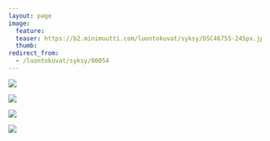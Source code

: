 ```yaml
---
layout: page
image:
  feature:
  teaser: https://b2.minimuutti.com/luontokuvat/syksy/DSC46755-245px.jpg
  thumb:
redirect_from:
  - /luontokuvat/syksy/00054
---
```


![](https://b2.minimuutti.com/luontokuvat/syksy/DSC46704-800px.jpg)

![](https://b2.minimuutti.com/luontokuvat/syksy/DSC46755-800px.jpg)

![](https://b2.minimuutti.com/luontokuvat/syksy/DSC46752-800px.jpg)

![](https://b2.minimuutti.com/luontokuvat/syksy/DSC46780-800px.jpg)
